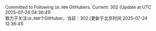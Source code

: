 Committed to Following `10,000` GitHubers. Current: <!-- FOLLOWING_COUNT -->302<!-- FOLLOWING_COUNT --> (Update at UTC <!-- LAST_UPDATED -->2025-07-24 04:36:41<!-- LAST_UPDATED -->)<br>
致力于关注`10,000`个GitHuber。当前：<!-- FOLLOWING_COUNT -->302<!-- FOLLOWING_COUNT --> (更新于北京时间 <!-- LAST_UPDATED_CST -->2025-07-24 12:36:41<!-- LAST_UPDATED_CST -->)
